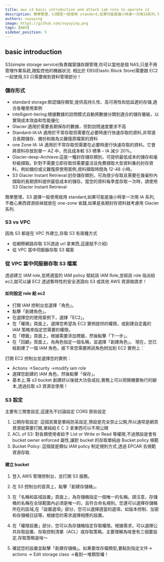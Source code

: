 ```yaml
---
title: aws s3 basic introduction and attach iam role to operate s3
description: 簡單整理，S3類型一般使用 standard,如果可能是幾小時拿一次用IA系列,不擔心東西掛掉就放在one-zone省錢,如果是長期封存資料就考慮用Glacier系列.
authors: suyuying
image: https://github.com/suyuying.png
tags: [AWS]
sidebar_position: 5
---
```


## basic introduction

S3(simple storage service)負責檔案儲存跟管理,你可以當他是個 NAS,只是不用管理作業系統,跟監控他的機器狀況.
相比於 EBS(Elastic Block Store)需要跟 EC2 一起使用,S3 只需要做到資料管理部分！

### 儲存形式

- standard storage:默認儲存類型,提供高持久性、高可用性和低延遲的存儲,適合各種使用案例
- intelligent-tiering:根據數據的訪問模式自動將數據分類到適合的儲存層級，以實現成本效益和性能優化
- Glacier:適用於需要長期保存的數據，但對訪問速度要求不高
- Standard-IA:IA 適用於不常存取但需要在必要時進行快速存取的資料,非常適合長期儲存、備份和做為災難復原檔案的資料
- one Zone IA: IA 適用於不常存取但需要在必要時進行快速存取的資料。它會將資料存放到單一 AZ 中，而且成本較 S3 標準 – IA 減少 20%。
- Glacier-deep-Archieve:這是一種封存儲存類別，可提供最低成本的儲存和毫秒級擷取。針對不需要立即存取但需要靈活且免費擷取大型資料集的封存資料，例如備份或災難復原使用案例,資料擷取時間為 12-48 小時。
- S3 Glacier Instant Retrieval:封存儲存類別，可為很少存取且需要在幾毫秒內擷取的長期資料提供最低成本的儲存。當您的資料每季度存取一次時，請使用 S3 Glacier Instant Retrieval

簡單整理，S3 選擇一般使用就用 standard,如果可能是幾小時拿一次用 IA 系列,不擔心東西資源掛掉就放在 one-zone 省錢,如果是長期封存資料就考慮用 Glacier 系列.

### S3 vs VPC

因為 S3 都是在 VPC 外建立,存取 S3 有兩種方式

- 從網際網路存取 S3(透過 url 拿東西,這邊就不介紹)
- 從 VPC 當中伺服器存取 S3 檔案

### 從 VPC 當中伺服器存取 S3 檔案

透過建立 IAM role,並將適當的 IAM policy 賦給該 IAM Role,並經該 role 指派給 ec2,就可以讓 EC2 透過暫時性的安全憑證向 S3 或其他 AWS 資源做請求！

#### 如何設定 role 給 ec2

- 打開 IAM 控制台並選擇「角色」。
- 點擊「創建角色」。
- 在選擇您的使用案例下，選擇「EC2」。
- 在「權限」頁面上，選擇您希望為 EC2 實例提供的權限，或創建自定義的 IAM 策略來指定您需要的權限。
- 在「標籤」頁面上，根據需要添加標籤，然後點擊「下一步」。
- 在「回顧」頁面上，為角色指定一個名稱，並選擇「創建角色」。
  現在，您已經創建了一個 IAM 角色，接下來您需要將該角色附加到 EC2 實例上：

打開 EC2 控制台並選擇您的實例：

- Actions ->Security ->modify iam role
- 選擇您創建的 IAM 角色，然後點擊「保存」。
- 基本上,等 s3 bucket 創建好以後就大功告成拉,實務上可以把開機要執行的腳本,透過拉取 s3 資源並使用！

### S3 設定

主要有三關會設定,這邊先不討論設定 CORS 那些設定

1. 公開存取設定: 這個其實是單純防呆設定,預設是完全禁止公開,所以通常是網頁資源就需要打開,單純給ＥＣ 2 拿東西可以不用公開
2. ACL of S3: 對各類使用者給予 List or Write or Read 等權限,不過預設是會有 bucket owner enforced 屬性,讓對 bucket 的存取單純由 Bucket policy 規範
3. Bucket Policy: 這個就是類似 IAM policy 制定規則方式,透過 EPCAR 去規範資源存取.

#### 建立 bucket

1. 登入 AWS 管理控制台，並打開 S3 服務。

2. 在 S3 控制台的首頁上，點擊「創建存儲桶」。

3. 在「名稱和區域設置」頁面上，為存儲桶指定一個唯一的名稱。請注意，存儲桶的名稱在全球範圍內必須是唯一的，且符合命名規則。您還可以選擇存儲桶所在的區域,在「設置選項」部分，您可以選擇適當的選項，如版本控制、加密和存儲桶日誌等。根據您的需求選擇相應的設置。

4. 在「權限設置」部分，您可以為存儲桶指定存取權限。根據需求，可以選擇公共存取設置、存取控制清單（ACL）或存取策略。主要理解為啥會有三個要設定,存取策略是啥～

5. 確認您的設置並點擊「創建存儲桶」。如果要改存檔類型,要點到指定文件-> actions -> Edit storage class ->看到一堆類型囉！

